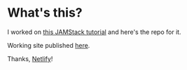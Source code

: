 # What's this?

I worked on [this JAMStack tutorial][tut] and here's the repo for it.

Working site published [here][site]. 

Thanks, [Netlify][net]!

[tut]: https://www.netlify.com/blog/2016/11/15/new-to-jamstack-how-to-make-a-site-from-a-to-z/
[site]: http://hugo-labs-site.netlify.com/
[net]: https://www.netlify.com/
